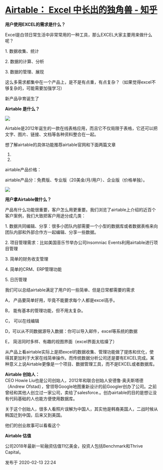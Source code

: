 # [Airtable： Excel 中长出的独角兽 - 知乎](https://zhuanlan.zhihu.com/p/106786825)

**用户使用EXCEL的需求是什么？**

Excel是白领日常生活中非常常用的一种工具，那么EXCEL大家主要用来做什么呢？

1\. 数据收集、统计

2\. 数据的计算、分析

3\. 数据的管理、展现

这么多需求都集中在一个产品上，是不是有点重，有点复杂？（如果觉得excel不够复杂的，可能需要加强学习）

新产品孕育诞生了

**Airtable 是什么？**

![](https://pic2.zhimg.com/v2-84f1cd6d6be15b542e5225290024d5dd_b.jpg)

Airtable是2012年诞生的一款在线表格应用，而且它不仅局限于表格，它还可以把 文字、图片、链接、文档等各种资料整合在一起。

想了解airtable的具体功能推荐airtable官网和下面两篇文章

1.

2.

airtable产品价格：

airtable产品分：免费版、专业版（20美金/月/用户）、企业版（价格单独）。

![](https://pic3.zhimg.com/v2-d15ea342cff46effa644e919a3d1c746_b.jpg)

**用户拿Airtable做什么？**

产品有什么功能很重要，客户怎么用更重要。我们浏览了airtable上介绍的近百个客户案例，我们大致把客户用途分成几类：

1\. 数据共同编辑、分享：很多小团队内部需要一个小型的数据库或者数据表格来向团队内部和外部合作方一起编辑、分享一些数据。

2\. 项目管理需求：比如美国音乐节举办公司Insomniac Events利用airtable进行项目管理

3\. 简单的财务收支管理

4\. 简单的CRM、ERP管理功能

5\. 日历管理

我们可以总结airtable满足了用户的一些简单、但是日常都需要的需求

A， 产品要简单好用，毕竟不能要求每个人都是excel高手。

B， 能有基本的管理功能，但不用太复杂。

C， 可以在线编辑

D，可以从不同数据源导入数据：你可以导入邮件，excel等系统的数据

E， 简洁同时多样、有趣的视图界面（excel界面太枯燥了）

从产品上看airtable实际上是把excel的数据收集、管理功能做了提炼和优化，使得其更加利于大家在线简单操作。而传统数据分析公司还是要有EXCEL完成。某种意义上说Airtable更像是一个项目、数据管理工具，而不是EXCEL或者数据库。

**Airtable 创始人：**  
CEO Howie Liu也是公司创始人，2012年和联合创始人安德鲁·奥夫斯塔德（Andrew Ofstad），曾领导Google地图重新设计的前Googler创办了公司。之前曾经和其他人创立过一家公司，卖给了salesforce.。创办airtable的目的是想让没有代码基础的人也能方便使用数据库。

关于这个创始人，很多人看照片误解为中国人，其实他是韩裔美国人，二战时候从韩国迁到中国，后来又到美国。

他们的创业故事可以看看这个

**Airtable 估值**

公司2018年最新一轮融资估值11亿美金，投资人包括Benchmark和Thrive Capital。

发布于 2020-02-13 22:24
